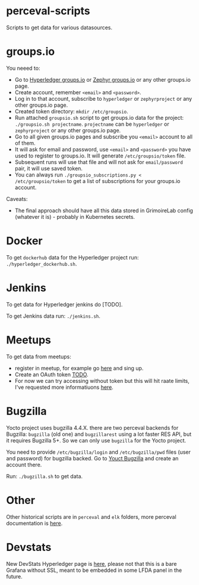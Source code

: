 # perceval-scripts
Scripts to get data for various datasources.


# groups.io

You neeed to:

- Go to [Hyperledger groups.io](https://lists.hyperledger.org/g/main) or [Zephyr groups.io](https://lists.zephyrproject.org/g/main) or any other groups.io page.
- Create account, remember `<email>` and `<password>`.
- Log in to that account, subscribe to `hyperledger` or `zephyrproject` or any other groups.io page.
- Created token directory: `mkdir /etc/groupsio`.
- Run attached `groupsio.sh` script to get groups.io data for the project: `./groupsio.sh projectname`. `projectname` can be `hyperledger` or `zephyrproject` or any other groups.io page.
- Go to all given groups.io pages and subscribe you `<email>` account to all of them.
- It will ask for email and password, use `<email>` and `<password>` you have used to register to groups.io. It will generate `/etc/groupsio/token` file.
- Subsequent runs will use that file and will not ask for `email/password` pair, it will use saved token.
- You can always run `./groupsio_subscriptions.py < /etc/groupsio/token` to get a list of subscriptions for your groups.io account.

Caveats:

- The final approach should have all this data stored in GrimoireLab config (whatever it is) - probably in Kubernetes secrets.


# Docker

To get `dockerhub` data for the Hyperledger project run: `./hyperledger_dockerhub.sh`.


# Jenkins

To get data for Hyperledger jenkins do [TODO].

To get Jenkins data run: `./jenkins.sh`.


# Meetups

To get data from meetups:

- register in meetup, for example go [here](https://www.meetup.com/pro/hyperledger) and sing up.
- Create an OAuth token [TODO](https://www.meetup.com/meetup_api/auth/#oauth2).
- For now we can try accessing without token but this will hit raate limits, I've requested more informatiuons [here](https://github.com/chaoss/grimoirelab-perceval/issues/541).


# Bugzilla

Yocto project uses bugzilla 4.4.X. there are two perceval backends for Bugzilla: `bugzilla` (old one) and `bugzillarest` using a lot faster RES API, but it requires Bugzilla 5+. So we can only use `bugzilla` for the Yocto project.

You need to provide `/etc/bugzilla/login` and `/etc/bugzilla/pwd` files (user and password) for bugzilla backed. Go to [Youct Bugzilla](https://bugzilla.yoctoproject.org) and create an account there.

Run: `./bugzilla.sh` to get data.

# Other

Other historical scripts are in `perceval` and `elk` folders, more perceval documentation is [here](https://buildmedia.readthedocs.org/media/pdf/perceval/latest/perceval.pdf).


# Devstats

New DevStats Hyperledger page is [here](http://a2bbd9e20925911e99f1b066ec8f6d81-384019263.us-west-2.elb.amazonaws.com:3000), please not that this is a bare Grafana without SSL, meant to be embedded in some LFDA panel in the future.
